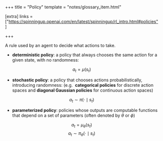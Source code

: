+++
title = "Policy"
template = "notes/glossary_item.html"

[extra]
links = ["https://spinningup.openai.com/en/latest/spinningup/rl_intro.html#policies"]

+++

A rule used by an agent to decide what actions to take. 
* **deterministic policy**: a policy that always chooses the same action for a given state, with no randomness: 
  
$$
a_t = \mu(s_t)
$$

* **stochastic policy**: a policy that chooses actions probabilistically, introducing randomness: (e.g.  **categorical policies** for discrete action spaces and **diagonal Gaussian policies** for continuous action spaces)

$$
a_t \sim \pi( \cdot \mid s_t)
$$

* **parameterized policy**: policies whose outputs are computable functions that depend on a set of parameters (often denoted by $\theta$ or $\phi$)
                        
$$
a_t = \mu_\theta (s_t)
$$
$$
a_t \sim \pi_\theta ( \cdot \mid s_t)
$$
                        